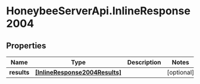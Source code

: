 # HoneybeeServerApi.InlineResponse2004

## Properties
Name | Type | Description | Notes
------------ | ------------- | ------------- | -------------
**results** | [**[InlineResponse2004Results]**](InlineResponse2004Results.md) |  | [optional] 


